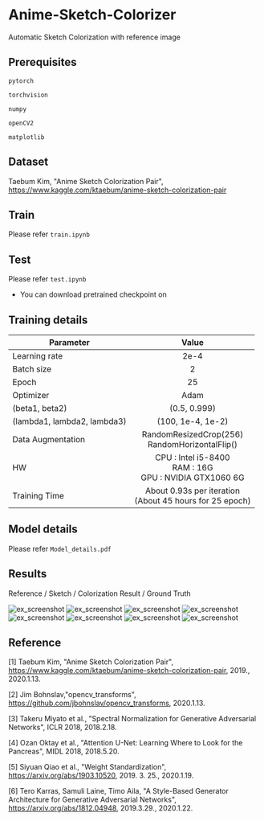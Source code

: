 # Anime-Sketch-Colorizer

Automatic Sketch Colorization with reference image

Prerequisites
------

  `pytorch`
  
  `torchvision`
  
  `numpy`
  
  `openCV2`
  
  `matplotlib`
    
Dataset
------

  Taebum Kim, "Anime Sketch Colorization Pair", https://www.kaggle.com/ktaebum/anime-sketch-colorization-pair
    
Train
------

  Please refer `train.ipynb`
  
Test
------

  Please refer `test.ipynb`
  
* You can download pretrained checkpoint on 
  
Training details
------

| <center>Parameter</center> | <center>Value</center> |
|:--------|:--------:|
| Learning rate | 2e-4 | 
| Batch size | 2 | 
| Epoch | 25 | 
| Optimizer | Adam |
| (beta1, beta2) | (0.5, 0.999) |
| (lambda1, lambda2, lambda3) | (100, 1e-4, 1e-2) |
| Data Augmentation | RandomResizedCrop(256)<br>RandomHorizontalFlip() |
| HW | CPU : Intel i5-8400<br>RAM : 16G<br>GPU : NVIDIA GTX1060 6G |
| Training Time | About 0.93s per iteration<br>(About 45 hours for 25 epoch) |

Model details
------

 Please refer `Model_details.pdf`
 
Results
-----
Reference / Sketch / Colorization Result / Ground Truth

![ex_screenshot](./outputs/sample/img-2.jpg)
![ex_screenshot](./outputs/sample/img-43.jpg)
![ex_screenshot](./outputs/sample/img-79.jpg)
![ex_screenshot](./outputs/sample/img-219.jpg)
![ex_screenshot](./outputs/sample/img-2417.jpg)
![ex_screenshot](./outputs/sample/img-2584.jpg)
![ex_screenshot](./outputs/sample/img-2796.jpg)
![ex_screenshot](./outputs/sample/img-3050.jpg)
 
Reference
------

 [1] Taebum Kim, "Anime Sketch Colorization Pair", https://www.kaggle.com/ktaebum/anime-sketch-colorization-pair, 2019., 2020.1.13.
 
 [2] Jim Bohnslav,"opencv_transforms", https://github.com/jbohnslav/opencv_transforms, 2020.1.13.
 
 [3] Takeru Miyato et al., "Spectral Normalization for Generative Adversarial Networks", ICLR 2018, 2018.2.18.
 
 [4] Ozan Oktay et al., "Attention U-Net: Learning Where to Look for the Pancreas", MIDL 2018, 2018.5.20.
 
 [5] Siyuan Qiao et al., "Weight Standardization", https://arxiv.org/abs/1903.10520, 2019. 3. 25., 2020.1.19.
 
 [6] Tero Karras, Samuli Laine, Timo Aila, "A Style-Based Generator Architecture for Generative Adversarial Networks", https://arxiv.org/abs/1812.04948, 2019.3.29., 2020.1.22.

